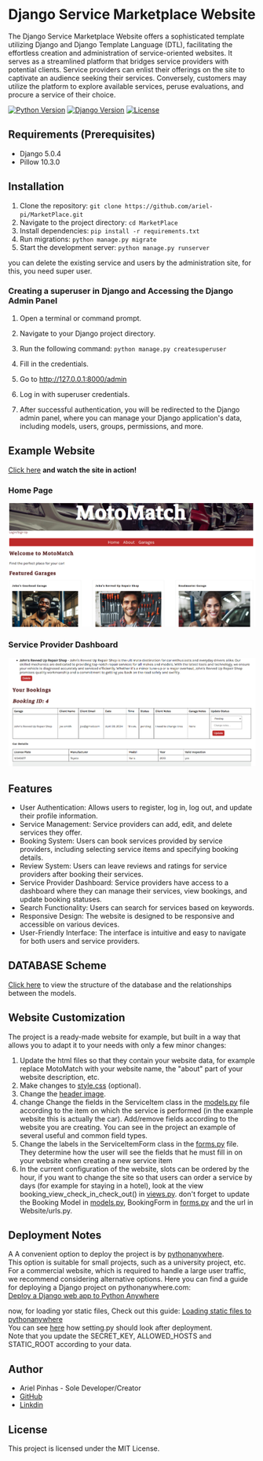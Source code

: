 # Django Service Marketplace Website

The Django Service Marketplace Website offers a sophisticated template utilizing Django and Django Template Language (DTL), facilitating the effortless creation and administration of service-oriented websites. It serves as a streamlined platform that bridges service providers with potential clients. Service providers can enlist their offerings on the site to captivate an audience seeking their services. Conversely, customers may utilize the platform to explore available services, peruse evaluations, and procure a service of their choice.

[![Python Version](https://img.shields.io/badge/python-3.9-blue.svg)](https://www.python.org/downloads/release/python-390/)
[![Django Version](https://img.shields.io/badge/django-5.0.4-green.svg)](https://www.djangoproject.com/download/)
[![License](https://img.shields.io/badge/license-MIT-yellow.svg)](https://opensource.org/licenses/MIT)


## Requirements (Prerequisites)
- Django 5.0.4
- Pillow 10.3.0

## Installation
1. Clone the repository: `git clone https://github.com/ariel-pi/MarketPlace.git`
2. Navigate to the project directory: `cd MarketPlace`
3. Install dependencies: `pip install -r requirements.txt`
4. Run migrations: `python manage.py migrate`
5. Start the development server: `python manage.py runserver`

you can delete the existing service and users by the administration site, for this, you need super user.<br>
### Creating a superuser in Django and Accessing the Django Admin Panel

1. Open a terminal or command prompt.

2. Navigate to your Django project directory.

3. Run the following command:
   `python manage.py createsuperuser`

4. Fill in the credentials.

5. Go to http://127.0.0.1:8000/admin

6. Log in with superuser credentials.

7. After successful authentication, you will be redirected to the Django admin panel, where you can manage your Django application's data, including models, users, groups, permissions, and more.



## Example Website
[Click here](https://arielpin.pythonanywhere.com/) <b>and watch the site in action!</b>

### Home Page
![Screenshot of Home Page](/MarketPlace/screenshots/Screenshot_home.png)

### Service Provider Dashboard
![Screenshot of Service Provider Dashboard](/MarketPlace/screenshots/Screenshot_service_provider_dashboard.png)

## Features
- User Authentication: Allows users to register, log in, log out, and update their profile information.
- Service Management: Service providers can add, edit, and delete services they offer.
- Booking System: Users can book services provided by service providers, including selecting service items and specifying booking details.
- Review System: Users can leave reviews and ratings for service providers after booking their services.
- Service Provider Dashboard: Service providers have access to a dashboard where they can manage their services, view bookings, and update booking statuses.
- Search Functionality: Users can search for services based on keywords.
- Responsive Design: The website is designed to be responsive and accessible on various devices.
- User-Friendly Interface: The interface is intuitive and easy to navigate for both users and service providers.

## DATABASE Scheme
[Click here](/database_scheme.svg) to view the structure of the database and the relationships between the models.


## Website Customization
The project is a ready-made website for example, but built in a way that allows you to adapt it to your needs with only a few minor changes:
1. Update the html files so that they contain your website data, for example replace MotoMatch with your website name, the "about" part of your website description, etc.
2. Make changes to [style.css](/MarketPlace/MarketPlaceWebsite/Website/static/css/style.css) (optional).
3. Change the [header image](/MarketPlace/MarketPlaceWebsite/Website/static/img/header_image.jpg).
4. change Change the fields in the ServiceItem class in the [models.py](/MarketPlace/MarketPlaceWebsite/Website/models.py) file according to the item on which the service is performed (in the example website this is actually the car).
Add/remove fields according to the website you are creating.
You can see in the project an example of several useful and common field types.
5. Change the labels in the ServiceItemForm class in the [forms.py](/MarketPlace/MarketPlaceWebsite/Website/forms.py) file.
They determine how the user will see the fields that he must fill in on your website when creating a new service item
6. In the current configuration of the website, slots can be ordered by the hour, if you want to change the site so that users can order a service by days (for example for staying in a hotel), look at the view booking_view_check_in_check_out() in [views.py](/MarketPlace/MarketPlaceWebsite/Website/views.py).
don't forget to update the Booking Model in [models.py](/MarketPlace/MarketPlaceWebsite/Website/models.py), BookingForm in [forms.py](/MarketPlace/MarketPlaceWebsite/Website/forms.py) and the url in Website/urls.py.


## Deployment Notes

A A convenient option to deploy the project is by [pythonanywhere](https://www.pythonanywhere.com/).<br>
This option is suitable for small projects, such as a university project, etc.<br>
For a commercial website, which is required to handle a large user traffic, we recommend considering alternative options.
Here you can find a guide for deploying a Django project on pythonanywhere.com:<br>
[Deploy a Django web app to Python Anywhere](https://www.youtube.com/watch?v=xtnUwvjOThg&ab_channel=CloudWithDjango)<br>

now, for loading yor static files, Check out this guide:
[Loading static files to pythonanywhere](https://help.pythonanywhere.com/pages/DjangoStaticFiles/)<br>
You can see [here](settings_for_deployment.py) how setting.py should look after deployment.<br>
Note that you update the SECRET_KEY, ALLOWED_HOSTS and STATIC_ROOT according to your data.

## Author

- Ariel Pinhas - Sole Developer/Creator
- [GitHub](https://github.com/ariel-pi)
- [Linkdin](http://www.linkedin.com/in/ariel-pinhas)

## License
This project is licensed under the MIT License.

